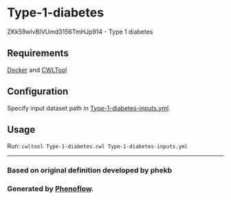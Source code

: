 # Type-1-diabetes

ZKk59wlvBIVUmd3156TmHJp914 - Type 1 diabetes

## Requirements

[Docker](https://docs.docker.com/install/) and [CWLTool](https://github.com/common-workflow-language/cwltool#install)

## Configuration

Specify input dataset path in [Type-1-diabetes-inputs.yml](Type-1-diabetes-inputs.yml).

## Usage

Run: `cwltool Type-1-diabetes.cwl Type-1-diabetes-inputs.yml`

***

### Based on original definition developed by phekb
### Generated by [Phenoflow](https://kclhi.org/phenoflow).
